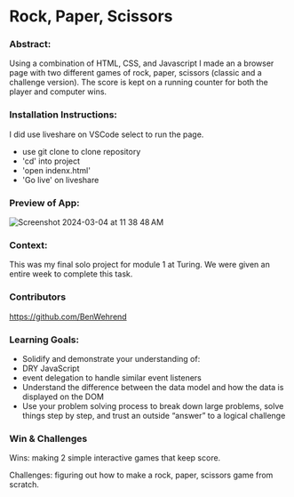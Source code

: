 # Rock, Paper, Scissors

### Abstract:
Using a combination of HTML, CSS, and Javascript I made an a browser page with two different games of rock, paper, scissors (classic and a challenge version). The score is kept on a running counter for both the player and computer wins. 

### Installation Instructions: 
I did use liveshare on VSCode select to run the page.
- use git clone to clone repository
- 'cd' into project
- 'open indenx.html'
- 'Go live' on liveshare

### Preview of App:
![Screenshot 2024-03-04 at 11 38 48 AM](https://github.com/BenWehrend/rock-paper-scissors/assets/155917289/733348e4-b099-4b57-b3ca-532d7bb5e499)

### Context:
This was my final solo project for module 1 at Turing. We were given an entire week to complete this task.

### Contributors
https://github.com/BenWehrend

### Learning Goals:
- Solidify and demonstrate your understanding of:
- DRY JavaScript
- event delegation to handle similar event listeners
- Understand the difference between the data model and how the data is displayed on the DOM
- Use your problem solving process to break down large problems, solve things step by step, and trust an outside “answer” to a logical challenge

### Win & Challenges
Wins: making 2 simple interactive games that keep score.

Challenges: figuring out how to make a rock, paper, scissors game from scratch.